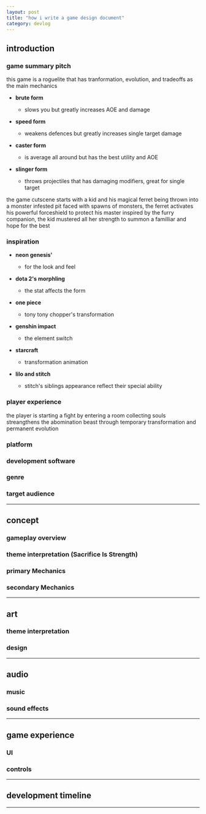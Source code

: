 ```yaml
---
layout: post
title: "how i write a game design document"
category: devlog
---
```


## **introduction**

### game summary pitch

this game is a roguelite that has tranformation, evolution, and tradeoffs as the main mechanics

- **brute form**
  - slows you but greatly increases AOE and damage

- **speed form**
  - weakens defences but greatly increases single target damage

- **caster form**
  - is average all around but has the best utility and AOE

- **slinger form**
  - throws projectiles that has damaging modifiers, great for single target

the game cutscene starts with a kid and his magical ferret being thrown into a monster infested pit
faced with spawns of monsters, the ferret activates his powerful forceshield to protect his master
inspired by the furry companion, the kid mustered all her strength to summon a familliar and hope for the best

### inspiration

- **neon genesis'**
  - for the look and feel

- **dota 2's morphling**
  - the stat affects the form

- **one piece**
  - tony tony chopper's transformation

- **genshin impact**
  - the element switch

- **starcraft**
  - transformation animation

- **lilo and stitch**
  - stitch's siblings appearance reflect their special ability

### player experience

the player is starting a fight by entering a room
collecting souls streangthens the abomination beast through temporary transformation and permanent evolution

### platform

### development software

### genre

### target audience

---

## **concept**

### gameplay overview

### theme interpretation (Sacrifice Is Strength)

### primary Mechanics

### secondary Mechanics

---

## **art**

### theme interpretation

### design

---

## **audio**

### music

### sound effects

---

## **game experience**

### UI

### controls

---

## **development timeline**

---
